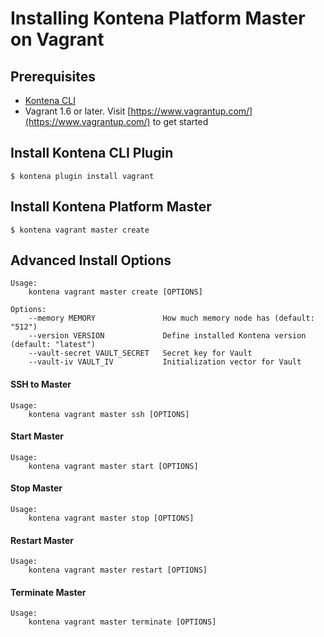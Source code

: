 # Installing Kontena Platform Master on Vagrant

## Prerequisites

- [Kontena CLI](cli.md)
- Vagrant 1.6 or later. Visit [https://www.vagrantup.com/](https://www.vagrantup.com/) to get started

## Install Kontena CLI Plugin

```
$ kontena plugin install vagrant
```

## Install Kontena Platform Master

```
$ kontena vagrant master create
```

## Advanced Install Options

```
Usage:
    kontena vagrant master create [OPTIONS]

Options:
    --memory MEMORY               How much memory node has (default: "512")
    --version VERSION             Define installed Kontena version (default: "latest")
    --vault-secret VAULT_SECRET   Secret key for Vault
    --vault-iv VAULT_IV           Initialization vector for Vault
```

#### SSH to Master

```
Usage:
    kontena vagrant master ssh [OPTIONS]
```

#### Start Master

```
Usage:
    kontena vagrant master start [OPTIONS]
```

#### Stop Master

```
Usage:
    kontena vagrant master stop [OPTIONS]
```

#### Restart Master

```
Usage:
    kontena vagrant master restart [OPTIONS]
```

#### Terminate Master

```
Usage:
    kontena vagrant master terminate [OPTIONS]
```
